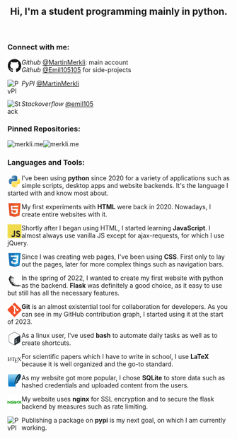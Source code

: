 <h2 align="center">Hi, I'm a student programming mainly in python.</h2>

<img align="center" src="https://github-readme-stats.vercel.app/api?username=martinmerkli&show_icons=true&locale=en" alt="" />


<h3 align="left">Connect with me:</h3>

<a href="https://github.com/" target="_blank" rel="noreferrer"><img align="left" src="https://raw.githubusercontent.com/devicons/devicon/master/icons/github/github-original.svg" alt="GitHub" width="32" height="32"/></a>
<i>Github</i> <a href="https://github.com/MartinMerkli" target="_blank" rel="noreferrer">@MartinMerkli</a>: main account <br>
<i>Github</i> <a href="https://github.com/Emil105105" target="_blank" rel="noreferrer">@Emil105105</a> for side-projects

<a href="https://pypi.org/" target="_blank" rel="noreferrer"><img align="left" src="https://pypi.org/static/images/logo-small.2a411bc6.svg" alt="PyPI" width="32" height="32"/></a>
<i>PyPI</i> <a href="https://pypi.org/user/MartinMerkli/" target="_blank" rel="noreferrer">@MartinMerkli</a>
<br clear="left">

<a href="https://stackoverflow.com/" target="_blank" rel="noreferrer"><img align="left" src="https://raw.githubusercontent.com/rahuldkjain/github-profile-readme-generator/master/src/images/icons/Social/stack-overflow.svg" alt="StackOverflow" width="32" height="32"/></a>
<i>Stackoverflow</i> <a href="https://stackoverflow.com/users/17872148/emil105" target="_blank" rel="noreferrer">@emil105</a>
<br clear="left">

<h3 align="left">Pinned Repositories:</h3>

<a target="_blank" rel="noreferrer" href="https://github.com/MartinMerkli/merkli.me"><img align="left" src="https://github-readme-stats.vercel.app/api/pin/?username=martinmerkli&repo=merkli.me" alt="merkli.me"></a>
<a target="_blank" rel="noreferrer" href="https://github.com/MartinMerkli/httpanalyzer"><img align="left" src="https://github-readme-stats.vercel.app/api/pin/?username=martinmerkli&repo=httpanalyzer" alt="merkli.me"></a>
<br clear="left">


<h3 align="left">Languages and Tools:</h3>

<a href="https://python.org/" target="_blank" rel="noreferrer"><img align="left" src="https://raw.githubusercontent.com/devicons/devicon/master/icons/python/python-original.svg" alt="Python" width="32" height="32"></a>
I've been using <b>python</b> since 2020 for a variety of applications such as simple scripts, desktop apps and website backends. It's the language I started with and know most about.
<br clear="left">

<a href="https://developer.mozilla.org/en-US/docs/Web/HTML" target="_blank" rel="noreferrer"><img align="left" src="https://raw.githubusercontent.com/devicons/devicon/master/icons/html5/html5-original.svg" alt="HTML" width="32" height="32"></a>
My first experiments with <b>HTML</b> were back in 2020. Nowadays, I create entire websites with it.
<br clear="left">

<a href="https://developer.mozilla.org/en-US/docs/Web/JavaScript" target="_blank" rel="noreferrer"><img align="left" src="https://raw.githubusercontent.com/devicons/devicon/master/icons/javascript/javascript-original.svg" alt="JavaScript" width="32" height="32"></a>
Shortly after I began using HTML, I started learning <b>JavaScript</b>. I almost always use vanilla JS except for ajax-requests, for which I use jQuery.
<br clear="left">

<a href="https://developer.mozilla.org/en-US/docs/Web/CSS" target="_blank" rel="noreferrer"><img align="left" src="https://raw.githubusercontent.com/devicons/devicon/master/icons/css3/css3-original.svg" alt="CSS" width="32" height="32"></a>
Since I was creating web pages, I've been using <b>CSS</b>. First only to lay out the pages, later for more complex things such as navigation bars.
<br clear="left">

<a href="https://flask.palletsprojects.com/" target="_blank" rel="noreferrer"><img align="left" src="https://raw.githubusercontent.com/devicons/devicon/master/icons/flask/flask-original.svg" alt="Flask" width="32" height="32"></a>
In the spring of 2022, I wanted to create my first website with python as the backend. <b>Flask</b> was definitely a good choice, as it easy to use but still has all the necessary features.
<br clear="left">

<a href="https://git-scm.com/" target="_blank" rel="noreferrer"><img align="left" src="https://raw.githubusercontent.com/devicons/devicon/master/icons/git/git-original.svg" alt="Git" width="32" height="32"></a>
<b>Git</b> is an almost existential tool for collaboration for developers. As you can see in my GitHub contribution graph, I started using it at the start of 2023.
<br clear="left">

<a href="https://www.gnu.org/software/bash/" target="_blank" rel="noreferrer"><img align="left" src="https://raw.githubusercontent.com/devicons/devicon/master/icons/bash/bash-original.svg" alt="Bash" width="32" height="32"></a>
As a linux user, I've used <b>bash</b> to automate daily tasks as well as to create shortcuts.
<br clear="left">

<a href="https://www.latex-project.org/" target="_blank" rel="noreferrer"><img align="left" src="https://raw.githubusercontent.com/devicons/devicon/master/icons/latex/latex-original.svg" alt="LaTeX" width="32" height="32"></a>
For scientific papers which I have to write in school, I use <b>LaTeX</b> because it is well organized and the go-to standard.
<br clear="left">

<a href="https://sqlite.org/" target="_blank" rel="noreferrer"><img align="left" src="https://raw.githubusercontent.com/devicons/devicon/master/icons/sqlite/sqlite-original.svg" alt="SQLite" width="32" height="32"></a>
As my website got more popular, I chose <b>SQLite</b> to store data such as hashed credentials and uploaded content from the users.
<br clear="left">

<a href="https://www.nginx.com/" target="_blank" rel="noreferrer"><img align="left" src="https://raw.githubusercontent.com/devicons/devicon/master/icons/nginx/nginx-original.svg" alt="nginx" width="32" height="32"></a>
My website uses <b>nginx</b> for SSL encryption and to secure the flask backend by measures such as rate limiting.
<br clear="left">

<a href="https://pypi.org/" target="_blank" rel="noreferrer"><img align="left" src="https://pypi.org/static/images/logo-small.2a411bc6.svg" alt="PyPI" width="32" height="32"></a>
Publishing a package on <b>pypi</b> is my next goal, on which I am currently working.
<br clear="left">
